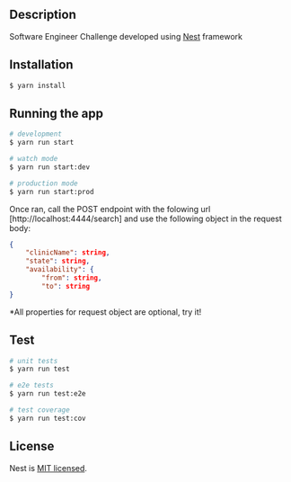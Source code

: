 ## Description

Software Engineer Challenge developed using [Nest](https://github.com/nestjs/nest) framework

## Installation

```bash
$ yarn install
```

## Running the app

```bash
# development
$ yarn run start

# watch mode
$ yarn run start:dev

# production mode
$ yarn run start:prod
```

Once ran, call the POST endpoint with the folowing url [http://localhost:4444/search] and use the following object in the request body:
```json
{
    "clinicName": string,
    "state": string, 
    "availability": {
        "from": string,
        "to": string
}
```
*All properties for request object are optional, try it!

## Test

```bash
# unit tests
$ yarn run test

# e2e tests
$ yarn run test:e2e

# test coverage
$ yarn run test:cov
```

## License

Nest is [MIT licensed](LICENSE).
